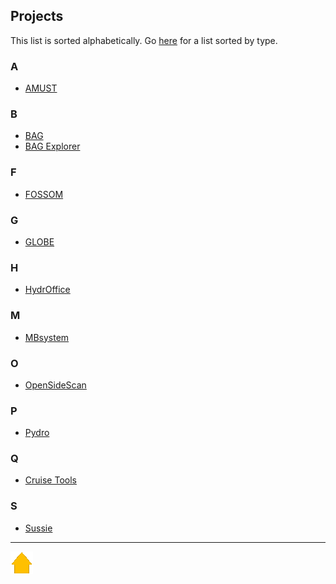 ## Projects

This list is sorted alphabetically. Go [here](projects_by_type.md) for a list sorted by type.

### A

* [AMUST](projects/amust.md)
  
### B

* [BAG](projects/bag.md)
* [BAG Explorer](projects/bag_explorer.md)

### F
* [FOSSOM](projects/FOSSOM.md)

### G
* [GLOBE](projects/globe.md)

### H

* [HydrOffice](projects/hydroffice.md)

### M

* [MBsystem](projects/mbsystem.md)

### O

* [OpenSideScan](projects/opensidescan.md)

### P

* [Pydro](projects/pydro.md)

### Q

* [Cruise Tools](projects/CruiseTools.md)

### S

* [Sussie](projects/sussie/index.md)


***

[![Go to Main Page](resources/home.png)](index.html)
